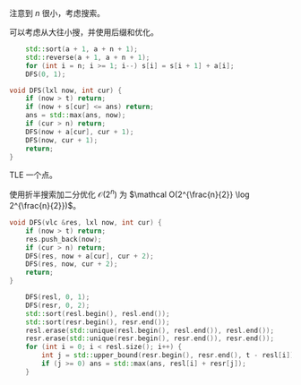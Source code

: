 注意到 $n$ 很小，考虑搜索。

可以考虑从大往小搜，并使用后缀和优化。

```cpp
    std::sort(a + 1, a + n + 1);
    std::reverse(a + 1, a + n + 1);
    for (int i = n; i >= 1; i--) s[i] = s[i + 1] + a[i];
    DFS(0, 1);
```

```cpp
void DFS(lxl now, int cur) {
    if (now > t) return;
    if (now + s[cur] <= ans) return;
    ans = std::max(ans, now);
    if (cur > n) return;
    DFS(now + a[cur], cur + 1);
    DFS(now, cur + 1);
    return;
}
```

TLE 一个点。

使用折半搜索加二分优化 $\mathcal O(2^n)$ 为 $\mathcal O(2^{\frac{n}{2}} \log 2^{\frac{n}{2}})$。

```cpp
void DFS(vlc &res, lxl now, int cur) {
    if (now > t) return;
    res.push_back(now);
    if (cur > n) return;
    DFS(res, now + a[cur], cur + 2);
    DFS(res, now, cur + 2);
    return;
}
```

```cpp
    DFS(resl, 0, 1);
    DFS(resr, 0, 2);
    std::sort(resl.begin(), resl.end());
    std::sort(resr.begin(), resr.end());
    resl.erase(std::unique(resl.begin(), resl.end()), resl.end());
    resr.erase(std::unique(resr.begin(), resr.end()), resr.end());
    for (int i = 0; i < resl.size(); i++) {
        int j = std::upper_bound(resr.begin(), resr.end(), t - resl[i]) - resr.begin() - 1;
        if (j >= 0) ans = std::max(ans, resl[i] + resr[j]);
    }
```